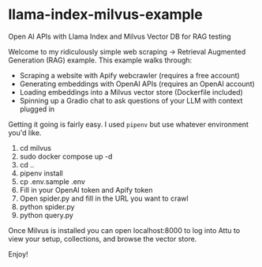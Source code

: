 # llama-index-milvus-example
Open AI APIs with Llama Index and Milvus Vector DB for RAG testing

Welcome to my ridiculously simple web scraping -> Retrieval Augmented Generation (RAG) example. This example walks through:

* Scraping a website with Apify webcrawler (requires a free account)
* Generating embeddings with OpenAI APIs (requires an OpenAI account)
* Loading embeddings into a Milvus vector store (Dockerfile included)
* Spinning up a Gradio chat to ask questions of your LLM with context plugged in

Getting it going is fairly easy. I used `pipenv` but use whatever environment you'd like.

1. cd milvus
2. sudo docker compose up -d
3. cd ..
4. pipenv install
5. cp .env.sample .env
6. Fill in your OpenAI token and Apify token
7. Open spider.py and fill in the URL you want to crawl
8. python spider.py
9. python query.py

Once Milvus is installed you can open localhost:8000 to log into Attu to view your setup, collections, and browse the vector store.

Enjoy!
